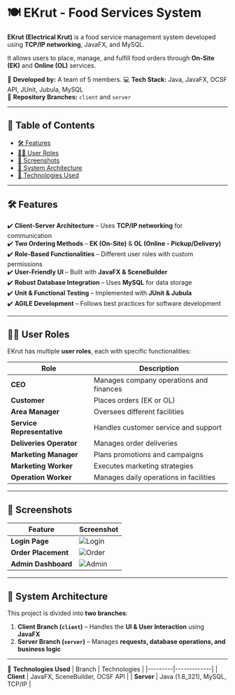 # 🍽️ EKrut - Food Services System

**EKrut (Electrical Krut)** is a food service management system developed using **TCP/IP networking**, JavaFX, and MySQL. 

It allows users to place, manage, and fulfill food orders through **On-Site (EK)** and **Online (OL)** services.

🚀 **Developed by:** A team of 5 members.
💻 **Tech Stack:** Java, JavaFX, OCSF API, JUnit, Jubula, MySQL  
📂 **Repository Branches:** `client` and `server`

---

## 📜 Table of Contents
- [🛠 Features](#-features)
- [🧑‍💻 User Roles](#-user-roles)
- [📸 Screenshots](#-screenshots)
- [🚀 System Architecture](#-system-architecture)
- [🔧 Technologies Used](#-technologies-used)

---

## 🛠 **Features**
✔️ **Client-Server Architecture** – Uses **TCP/IP networking** for communication  
✔️ **Two Ordering Methods** – **EK (On-Site)** & **OL (Online - Pickup/Delivery)**  
✔️ **Role-Based Functionalities** – Different user roles with custom permissions  
✔️ **User-Friendly UI** – Built with **JavaFX & SceneBuilder**  
✔️ **Robust Database Integration** – Uses **MySQL** for data storage  
✔️ **Unit & Functional Testing** – Implemented with **JUnit & Jubula**  
✔️ **AGILE Development** – Follows best practices for software development  

---

## 🧑‍💻 **User Roles**
EKrut has multiple **user roles**, each with specific functionalities:

| Role | Description |
|------|------------|
| **CEO** | Manages company operations and finances |
| **Customer** | Places orders (EK or OL) |
| **Area Manager** | Oversees different facilities |
| **Service Representative** | Handles customer service and support |
| **Deliveries Operator** | Manages order deliveries |
| **Marketing Manager** | Plans promotions and campaigns |
| **Marketing Worker** | Executes marketing strategies |
| **Operation Worker** | Manages daily operations in facilities |

---

## 📸 **Screenshots**
| Feature  | Screenshot |
|----------|-----------|
| **Login Page** | ![Login](docs/images/login.png) |
| **Order Placement** | ![Order](docs/images/order.png) |
| **Admin Dashboard** | ![Admin](docs/images/admin-dashboard.png) |

---

## 🚀 **System Architecture**
This project is divided into **two branches**:
1. **Client Branch (`client`)** – Handles the **UI & User Interaction** using **JavaFX**  
2. **Server Branch (`server`)** – Manages **requests, database operations, and business logic**  

---

📜 **Technologies Used**
| Branch  | Technologies |
|---------|-------------|
| **Client**  | JavaFX, SceneBuilder, OCSF API |
| **Server**  | Java (1.8_321), MySQL, TCP/IP |
